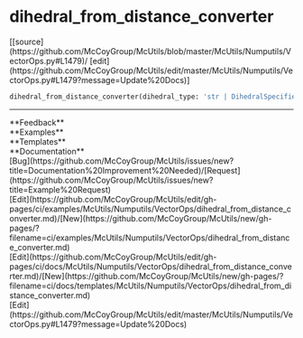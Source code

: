 # <a id="McUtils.Numputils.VectorOps.dihedral_from_distance_converter">dihedral_from_distance_converter</a>
<div class="docs-source-link" markdown="1">
[[source](https://github.com/McCoyGroup/McUtils/blob/master/McUtils/Numputils/VectorOps.py#L1479)/
[edit](https://github.com/McCoyGroup/McUtils/edit/master/McUtils/Numputils/VectorOps.py#L1479?message=Update%20Docs)]
</div>

```python
dihedral_from_distance_converter(dihedral_type: 'str | DihedralSpecifierType'): 
```













---


<div markdown="1" class="text-secondary">
<div class="container">
  <div class="row">
   <div class="col" markdown="1">
**Feedback**   
</div>
   <div class="col" markdown="1">
**Examples**   
</div>
   <div class="col" markdown="1">
**Templates**   
</div>
   <div class="col" markdown="1">
**Documentation**   
</div>
   <div class="col" markdown="1">
   
</div>
   <div class="col" markdown="1">
   
</div>
   <div class="col" markdown="1">
   
</div>
</div>
  <div class="row">
   <div class="col" markdown="1">
[Bug](https://github.com/McCoyGroup/McUtils/issues/new?title=Documentation%20Improvement%20Needed)/[Request](https://github.com/McCoyGroup/McUtils/issues/new?title=Example%20Request)   
</div>
   <div class="col" markdown="1">
[Edit](https://github.com/McCoyGroup/McUtils/edit/gh-pages/ci/examples/McUtils/Numputils/VectorOps/dihedral_from_distance_converter.md)/[New](https://github.com/McCoyGroup/McUtils/new/gh-pages/?filename=ci/examples/McUtils/Numputils/VectorOps/dihedral_from_distance_converter.md)   
</div>
   <div class="col" markdown="1">
[Edit](https://github.com/McCoyGroup/McUtils/edit/gh-pages/ci/docs/McUtils/Numputils/VectorOps/dihedral_from_distance_converter.md)/[New](https://github.com/McCoyGroup/McUtils/new/gh-pages/?filename=ci/docs/templates/McUtils/Numputils/VectorOps/dihedral_from_distance_converter.md)   
</div>
   <div class="col" markdown="1">
[Edit](https://github.com/McCoyGroup/McUtils/edit/master/McUtils/Numputils/VectorOps.py#L1479?message=Update%20Docs)   
</div>
   <div class="col" markdown="1">
   
</div>
   <div class="col" markdown="1">
   
</div>
   <div class="col" markdown="1">
   
</div>
</div>
</div>
</div>